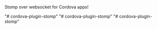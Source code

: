 
Stomp over websocket for Cordova apps!

"# cordova-plugin-stomp" 
"# cordova-plugin-stomp" 
"# cordova-plugin-stomp" 
